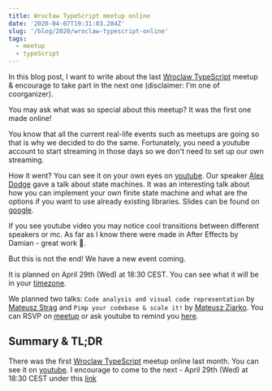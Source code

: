 ```yaml
---
title: Wrocław TypeScript meetup online
date: '2020-04-07T19:31:03.284Z'
slug: '/blog/2020/wroclaw-typescript-online'
tags:
  - meetup
  - typeScript
---
```


In this blog post, I want to write about the last [Wroclaw TypeScript](https://www.meetup.com/pl-PL/WrocTypeScript/) meetup & encourage to take part
in the next one (disclaimer: I'm one of coorganizer).

You may ask what was so special about this meetup? It was the first one made online!

You know that all the current real-life events such as meetups are going so that is why we decided
to do the same. Fortunately, you need a youtube account to start streaming in those days so we don't need
to set up our own streaming.

How it went? You can see it on your own eyes on [youtube](https://www.youtube.com/watch?v=2fHBBiBGYio).
Our speaker [Alex Dodge](https://twitter.com/alexmdodge) gave a talk about state machines.
It was an interesting talk about how you can implement your own finite state machine and what are the
options if you want to use already existing libraries. Slides can be found on [google](https://docs.google.com/presentation/d/1uEc9844u59ujNzE_gKDuB1hzi4B52oX3ZB37hQP8Mlc/edit#slide=id.g6c9450f387_0_52).

If you see youtube video you may notice cool transitions between different speakers or mc. As far as
I know there were made in After Effects by Damian - great work 👏.

But this is not the end! We have a new event coming.

It is planned on April 29th (Wed) at 18:30 CEST.
You can see what it will be in your [timezone](https://www.timeanddate.com/worldclock/converter.html?iso=20200429T163000&p1=664).

We planned two talks: `Code analysis and visual code representation` by [Mateusz Strąg](twitter.com/MateuszStrag)
and `Pimp your codebase & scale it!` by [Mateusz Ziarko](inkedin.com/in/mateuszziarko).
You can RSVP on [meetup](https://www.meetup.com/WrocTypeScript/events/267280145/)
or ask youtube to remind you [here](https://www.youtube.com/watch?v=4aZ8WMyJiWU&feature=youtu.be).

## Summary & TL;DR

There was the first [Wroclaw TypeScript](https://www.meetup.com/pl-PL/WrocTypeScript/) meetup online last month.
You can see it on [youtube](https://www.youtube.com/watch?v=2fHBBiBGYio). I encourage to come to the next - April 29th (Wed) at 18:30 CEST
under this [link](https://www.youtube.com/watch?v=4aZ8WMyJiWU&feature=youtu.be)
